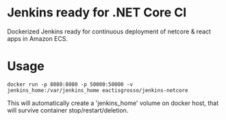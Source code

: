 # Jenkins ready for .NET Core CI
Dockerized Jenkins ready for continuous deployment of netcore & react apps in Amazon ECS.


# Usage

```
docker run -p 8080:8080 -p 50000:50000 -v jenkins_home:/var/jenkins_home eactisgrosso/jenkins-netcore
```

This will automatically create a 'jenkins_home' volume on docker host, that will survive container stop/restart/deletion.

